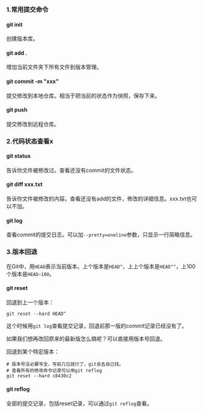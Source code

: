 ### 1.常用提交命令

#### git init

创建版本库。

#### git add .

增加当前文件夹下所有文件到版本管理。

#### git commit -m "xxx"

提交修改到本地仓库。相当于把当前的状态作为快照，保存下来。

#### git push

提交修改到远程仓库。

### 2.代码状态查看x

#### git status

告诉你文件被修改过。查看还没有commit的文件状态。

#### git diff xxx.txt

告诉你文件被修改的内容。查看还没有add的文件，修改的详细信息。xxx.txt也可以不加。

#### git log

查看commit的提交日志。可以加`--pretty=oneline`参数，只显示一行简略信息。

### 3.版本回退

在Git中，用`HEAD`表示当前版本。上个版本是`HEAD^`，上上个版本是`HEAD^^`，上100个版本是`HEAD~100`。

#### git reset

回退到上一个版本：

```shell 
git reset --hard HEAD^
```

这个时候用`git log`查看提交记录，回退前那一版的commit记录已经没有了。

如果我们想再改回原来的最新版怎么搞呢？可以直接用版本号回退。

回退到某个特定版本：

```shell
# 版本号没必要写全，写前几位就行了，git会去自己找。
# 查看所有的修改命令记录可以用git reflog
git reset --hard c8430c2
```

#### git reflog

全部的提交记录，包括reset记录，可以通过`git reflog`查看。

